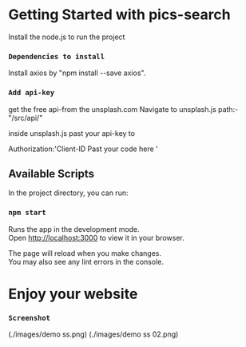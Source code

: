 # Getting Started with pics-search 
 Install the node.js to run the project 
 
 ### `Dependencies to install` 
 Install axios by "npm install --save axios".

 ### `Add api-key `
 get the free api-from the unsplash.com
 Navigate to unsplash.js path:- "/src/api/"

 inside unsplash.js past your api-key to 

 Authorization:'Client-ID  Past your code here '


## Available Scripts

In the project directory, you can run:

### `npm start`

Runs the app in the development mode.\
Open [http://localhost:3000](http://localhost:3000) to view it in your browser.

The page will reload when you make changes.\
You may also see any lint errors in the console.


# Enjoy your website

### `Screenshot`
 (./images/demo ss.png)
 (./images/demo ss 02.png)


